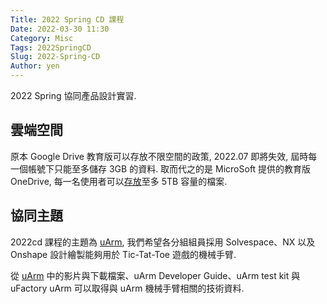 ```yaml
---
Title: 2022 Spring CD 課程
Date: 2022-03-30 11:30
Category: Misc
Tags: 2022SpringCD
Slug: 2022-Spring-CD
Author: yen
---
```


2022 Spring 協同產品設計實習.

<!-- PELICAN_END_SUMMARY -->

雲端空間
----

原本 Google Drive 教育版可以存放不限空間的政策, 2022.07 即將失效, 屆時每一個帳號下只能至多儲存 3GB 的資料. 取而代之的是 MicroSoft 提供的教育版 OneDrive, 每一名使用者可以[存放]至多 5TB 容量的檔案.

[存放]: https://nfucc.nfu.edu.tw/?p=19287


協同主題
----

2022cd 課程的主題為 [uArm], 我們希望各分組組員採用 Solvespace、NX 以及 Onshape 設計繪製能夠用於 Tic-Tat-Toe 遊戲的機械手臂.

從 [uArm] 中的影片與下載檔案、uArm Developer Guide、uArm test kit 與 uFactory uArm 可以取得與 uArm 機械手臂相關的技術資料.

[uArm]: https://www.youtube.com/watch?v=OqPVK__z9Ek

